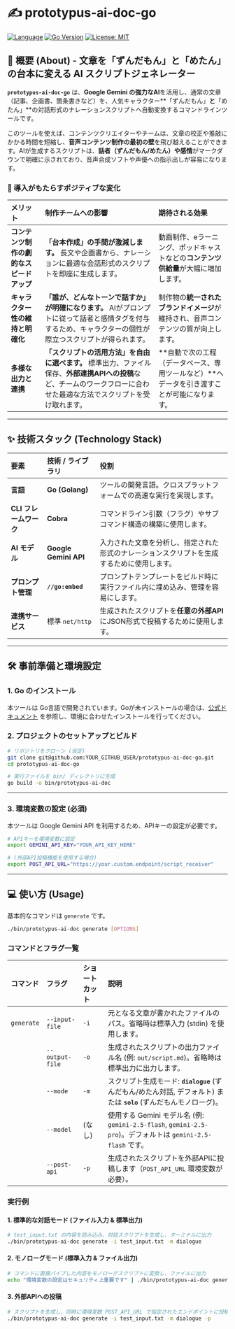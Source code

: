 # ✍️ prototypus-ai-doc-go

[![Language](https://img.shields.io/badge/Language-Go-blue)](https://golang.org/)
[![Go Version](https://img.shields.io/github/go-mod/go-version/shouni/git-gemini-reviewer-go)](https://golang.org/)
[![License: MIT](https://img.shields.io/badge/License-MIT-yellow.svg)](https://opensource.org/licenses/MIT)

## 🚀 概要 (About) - 文章を「ずんだもん」と「めたん」の台本に変える AI スクリプトジェネレーター

**`prototypus-ai-doc-go`** は、**Google Gemini の強力なAI**を活用し、通常の文章（記事、企画書、箇条書きなど）を、人気キャラクター\*\*「ずんだもん」**と**「めたん」\*\*の対話形式のナレーションスクリプトへ自動変換するコマンドラインツールです。

このツールを使えば、コンテンツクリエイターやチームは、文章の校正や推敲にかかる時間を短縮し、**音声コンテンツ制作の最初の壁**を飛び越えることができます。AIが生成するスクリプトは、**話者（ずんだもん/めたん）や感情**がマークダウンで明確に示されており、音声合成ソフトや声優への指示出しが容易になります。

### 🌸 導入がもたらすポジティブな変化

| メリット | 制作チームへの影響 | 期待される効果 |
| :--- | :--- | :--- |
| **コンテンツ制作の劇的なスピードアップ** | **「台本作成」の手間が激減します。** 長文や企画書から、ナレーションに最適な会話形式のスクリプトを即座に生成します。 | 動画制作、eラーニング、ポッドキャストなどの**コンテンツ供給量**が大幅に増加します。 |
| **キャラクター性の維持と明確化** | **「誰が、どんなトーンで話すか」が明確になります。** AIがプロンプトに従って話者と感情タグを付与するため、キャラクターの個性が際立つスクリプトが得られます。 | 制作物の**統一されたブランドイメージ**が維持され、音声コンテンツの質が向上します。 |
| **多様な出力と連携** | **「スクリプトの活用方法」を自由に選べます。** 標準出力、ファイル保存、**外部連携APIへの投稿**など、チームのワークフローに合わせた最適な方法でスクリプトを受け取れます。 | \*\*自動で次の工程（データベース、専用ツールなど）\*\*へデータを引き渡すことが可能になります。 |

-----

## ✨ 技術スタック (Technology Stack)

| 要素 | 技術 / ライブラリ | 役割 |
| :--- | :--- | :--- |
| **言語** | **Go (Golang)** | ツールの開発言語。クロスプラットフォームでの高速な実行を実現します。 |
| **CLI フレームワーク** | **Cobra** | コマンドライン引数（フラグ）やサブコマンド構造の構築に使用します。 |
| **AI モデル** | **Google Gemini API** | 入力された文章を分析し、指定された形式のナレーションスクリプトを生成するために使用します。 |
| **プロンプト管理** | **`//go:embed`** | プロンプトテンプレートをビルド時に実行ファイル内に埋め込み、管理を容易にします。 |
| **連携サービス** | 標準 `net/http` | 生成されたスクリプトを**任意の外部API**にJSON形式で投稿するために使用します。 |

-----

## 🛠️ 事前準備と環境設定

### 1\. Go のインストール

本ツールは Go言語で開発されています。Goが未インストールの場合は、[公式ドキュメント](https://go.dev/doc/install) を参照し、環境に合わせたインストールを行ってください。

### 2\. プロジェクトのセットアップとビルド

```bash
# リポジトリをクローン (仮定)
git clone git@github.com:YOUR_GITHUB_USER/prototypus-ai-doc-go.git
cd prototypus-ai-doc-go

# 実行ファイルを bin/ ディレクトリに生成
go build -o bin/prototypus-ai-doc
```

-----

### 3\. 環境変数の設定 (必須)

本ツールは Google Gemini API を利用するため、APIキーの設定が必要です。

```bash
# APIキーを環境変数に設定
export GEMINI_API_KEY="YOUR_API_KEY_HERE"

# (外部API投稿機能を使用する場合)
export POST_API_URL="https://your.custom.endpoint/script_receiver"
```

-----

## 💻 使い方 (Usage)

基本的なコマンドは `generate` です。

```bash
./bin/prototypus-ai-doc generate [OPTIONS]
```

### コマンドとフラグ一覧

| コマンド | フラグ | ショートカット | 説明 |
| :--- | :--- | :--- | :--- |
| `generate` | `--input-file` | `-i` | 元となる文章が書かれたファイルのパス。省略時は標準入力 (stdin) を使用します。 |
| | `--output-file` | `-o` | 生成されたスクリプトの出力ファイル名 (例: `out/script.md`)。省略時は標準出力に出力します。 |
| | `--mode` | `-m` | スクリプト生成モード: **`dialogue`** (ずんだもん/めたん対話, デフォルト) または **`solo`** (ずんだもんモノローグ)。 |
| | `--model` | (なし) | 使用する Gemini モデル名 (例: `gemini-2.5-flash`, `gemini-2.5-pro`)。デフォルトは `gemini-2.5-flash` です。 |
| | `--post-api` | `-p` | 生成されたスクリプトを外部APIに投稿します（`POST_API_URL` 環境変数が必要）。 |

### 実行例

#### 1\. 標準的な対話モード (ファイル入力 & 標準出力)

```bash
# test_input.txt の内容を読み込み、対話スクリプトを生成し、ターミナルに出力
./bin/prototypus-ai-doc generate -i test_input.txt -m dialogue
```

#### 2\. モノローグモード (標準入力 & ファイル出力)

```bash
# コマンドに直接パイプした内容をモノローグスクリプトに変換し、ファイルに出力
echo "環境変数の設定はセキュリティ上重要です" | ./bin/prototypus-ai-doc generate -m solo -o out/solo_script.md
```

#### 3\. 外部APIへの投稿

```bash
# スクリプトを生成し、同時に環境変数 POST_API_URL で指定されたエンドポイントに投稿
./bin/prototypus-ai-doc generate -i test_input.txt -m dialogue -p
```